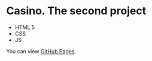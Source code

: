 # Casino. The second project
- HTML 5
- CSS
- JS

You can view [GitHub Pages](https://salyens.github.io/Casino/).
